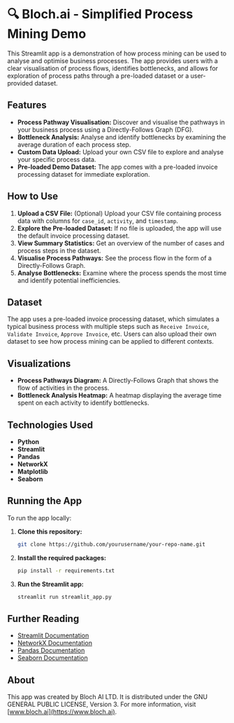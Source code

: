 
# 🔍 Bloch.ai - Simplified Process Mining Demo

This Streamlit app is a demonstration of how process mining can be used to analyse and optimise business processes. The app provides users with a clear visualisation of process flows, identifies bottlenecks, and allows for exploration of process paths through a pre-loaded dataset or a user-provided dataset.

## Features

- **Process Pathway Visualisation:** Discover and visualise the pathways in your business process using a Directly-Follows Graph (DFG).
- **Bottleneck Analysis:** Analyse and identify bottlenecks by examining the average duration of each process step.
- **Custom Data Upload:** Upload your own CSV file to explore and analyse your specific process data.
- **Pre-loaded Demo Dataset:** The app comes with a pre-loaded invoice processing dataset for immediate exploration.

## How to Use

1. **Upload a CSV File:** (Optional) Upload your CSV file containing process data with columns for `case_id`, `activity`, and `timestamp`.
2. **Explore the Pre-loaded Dataset:** If no file is uploaded, the app will use the default invoice processing dataset.
3. **View Summary Statistics:** Get an overview of the number of cases and process steps in the dataset.
4. **Visualise Process Pathways:** See the process flow in the form of a Directly-Follows Graph.
5. **Analyse Bottlenecks:** Examine where the process spends the most time and identify potential inefficiencies.

## Dataset

The app uses a pre-loaded invoice processing dataset, which simulates a typical business process with multiple steps such as `Receive Invoice`, `Validate Invoice`, `Approve Invoice`, etc. Users can also upload their own dataset to see how process mining can be applied to different contexts.

## Visualizations

- **Process Pathways Diagram:** A Directly-Follows Graph that shows the flow of activities in the process.
- **Bottleneck Analysis Heatmap:** A heatmap displaying the average time spent on each activity to identify bottlenecks.

## Technologies Used

- **Python**
- **Streamlit**
- **Pandas**
- **NetworkX**
- **Matplotlib**
- **Seaborn**

## Running the App

To run the app locally:

1. **Clone this repository:**

   ```bash
   git clone https://github.com/yourusername/your-repo-name.git
   ```

2. **Install the required packages:**

   ```bash
   pip install -r requirements.txt
   ```

3. **Run the Streamlit app:**

   ```bash
   streamlit run streamlit_app.py
   ```

## Further Reading

- [Streamlit Documentation](https://docs.streamlit.io/)
- [NetworkX Documentation](https://networkx.github.io/documentation/stable/)
- [Pandas Documentation](https://pandas.pydata.org/pandas-docs/stable/)
- [Seaborn Documentation](https://seaborn.pydata.org/)

## About

This app was created by Bloch AI LTD. It is distributed under the GNU GENERAL PUBLIC LICENSE, Version 3. For more information, visit [www.bloch.ai](https://www.bloch.ai).
